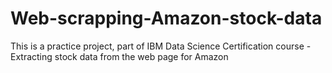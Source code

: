 # Web-scrapping-Amazon-stock-data
This is a practice project, part of IBM Data Science Certification course - Extracting stock data from the web page for Amazon 
